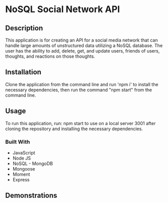 # NoSQL Social Network API

## Description

This application is for creating an API for a social media network that can handle large amounts of unstructured data utilizing a NoSQL database. The user has the ability to add, delete, get, and update users, friends of users, thoughts, and reactions on those thoughts.

## Installation

Clone the application from the command line and run 'npm i' to install the necessary dependencies, then run the command "npm start" from the command line.

## Usage

To run this application, run: npm start to use on a local server 3001 after cloning the repository and installing the necessary dependencies.

### Built With

- JavaScript
- Node JS
- NoSQL - MongoDB
- Mongoose
- Moment
- Express

## Demonstrations
